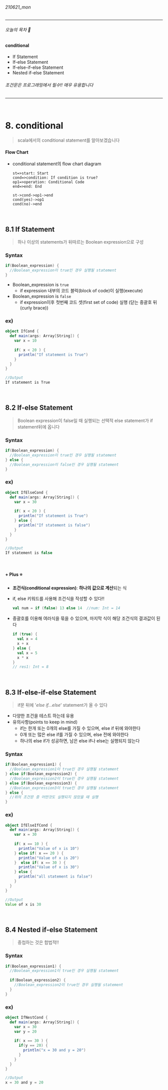 ###### 210621_mon

<hr>



###### 오늘의 목차 :dog:

#### conditional

- If Statement
- If-else Statement
- If-else-if-else Statement
- Nested if-else Statement

###### 조건문은 프로그래밍에서 필수!! 매우 유용합니다

<hr>
<br>


# 8. conditional

> scala에서의 conditional statement를 알아보겠습니다

#### Flow Chart

- conditional statement의 flow chart diagram

  ```flow
  st=>start: Start
  cond=>condition: If condition is true?
  op1=>operation: Conditional Code
  end=>end: End
  
  st->cond->op1->end
  cond(yes)->op1
  cond(no)->end
  ```

<br>

## 8.1 If Statement

> 하나 이상의 statements가 뒤따르는 Boolean expression으로 구성

### Syntax

```scala
if(Boolean_expression) {
  //Boolean_expression이 true인 경우 실행될 statement
}
```

- Boolean_expression is `true`
  - if expression 내부의 코드 블럭(block of code)이 실행(execute)
- Boolean_expression is `false`
  - if expression이후 첫번째 코드 셋(first set of code) 실행 (닫는 중괄호 뒤(curly brace))

### ex)

```scala
object IfCond {
  def main(args: Array[String]) {
    var x = 10
    
    if( x < 20 ) {
      println("If statement is True")
    }
  }
}
```

```scala
//Output
If statement is True
```

<br>

## 8.2 If-else Statement

> Boolean expression이 false일 때 실행되는 선택적 else statement가 if statement뒤에 옵니다

### Syntax

```scala
if(Boolean_expression) {
  //Boolean_expression이 true인 경우 실행될 statement
} else {
  //Boolean_expression이 false인 경우 실행될 statement
}
```

### ex)

```scala
object IfElseCond {
  def main(args: Array[String]) {
    var x = 30
    
    if( x < 20 ) {
      println("If statement is True")
    } else {
      println("If statement is false")
    }
  }
}
```

```scala
//Output
If statement is false
```

<br>

#### + Plus :star:

- **조건식(conditional expression)**: **하나의 값으로 계산**되는 식

- if, else 키워드를 사용해 조건식을 작성할 수 있다!!

  ```scala
  val num = if (false) 13 else 14  //num: Int = 14
  ```

- 중괄호를 이용해 여러식을 묶을 수 있으며, 마지막 식이 해당 조건식의 결과값이 된다

  ```scala
  if (true) {
    val x = 4
    x + x
  } else {
    val x = 5
    x * x
  }
  // res1: Int = 8
  ```

  



<br>

## 8.3 If-else-if-else Statement

> if문 뒤에 '*else if...else*' statement가 올 수 있다

- 다양한 조건을 테스트 하는데 유용
- 유의사항(points to keep in mind)
  - if는 한개 또는 0개의 else를 가질 수 있으며, else if 뒤에 와야한다
  - 0개 또는 많은 else if를 가질 수 있으며, else 전에 와야한다
  - 하나의 else if가 성공하면, 남은 else if나 else는 실행되지 않는다

### Syntax

```scala
if(Boolean_expression1) {
  //Boolean_expression1이 true인 경우 실행될 statement
} else if(Boolean_expression2) {
  //Boolean_expression2이 true인 경우 실행될 statement
} else if(Boolean_expression3) {
  //Boolean_expression3이 true인 경우 실행될 statement
} else {
  //위의 조건문 중 어떤것도 실행되지 않았을 때 실행
}
```

### ex)

```scala
object IfElseIfCond {
  def main(args: Array[String]) {
    var x = 30
    
    if( x == 10 ) {
      println("Value of x is 10")
    } else if( x == 20 ) {
      println("Value of x is 20")
    }  else if( x == 30 ) {
      println("Value of x is 30")
    } else {
      println("all statement is false")
    }
  }
}
```

```scala
//Output
Value of x is 30
```

<br>

## 8.4 Nested if-else Statement

> 중첩하는 것은 합법적!!

### Syntax

```scala
if(Boolean_expression1) {
  //Boolean_expression1이 true인 경우 실행될 statement
  
  if(Boolean_expression2) {
    //Boolean_expression2이 true인 경우 실행될 statement
  }
} 
```

### ex)

```scala
object IfNestCond {
  def main(args: Array[String]) {
    var x = 30
    var y = 20
    
    if( x == 30 ) {
      if(y == 20) {
        println("x = 30 and y = 20")
      }
    } 
  }
}
```

```scala
//Output
x = 30 and y = 20
```

<br>
